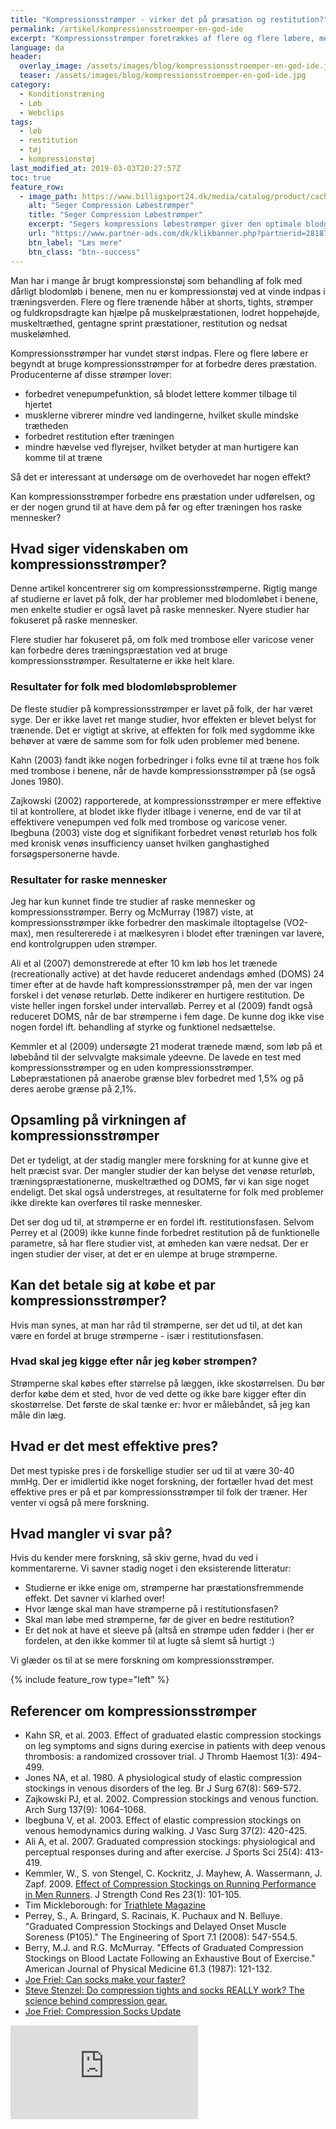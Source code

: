 ```yaml
---
title: "Kompressionsstrømper - virker det på præsation og restitution?"
permalink: /artikel/kompressionsstroemper-en-god-ide
excerpt: "Kompressionsstrømper foretrækkes af flere og flere løbere, men virker kompressionsstrømper på præstationsevnen og restitutionen?"
language: da
header:
  overlay_image: /assets/images/blog/kompressionsstroemper-en-god-ide.jpg
  teaser: /assets/images/blog/kompressionsstroemper-en-god-ide.jpg
category:
  - Konditionstræning
  - Løb
  - Webclips
tags:
  - løb
  - restitution
  - tøj
  - kompressionstøj
last_modified_at: 2019-03-03T20:27:57Z
toc: true
feature_row:
  - image_path: https://www.billigsport24.dk/media/catalog/product/cache/1/image/17f82f742ffe127f42dca9de82fb58b1/6/1/6150_compression_calf_profcare_neoprene_kinesiological_effect_pl.jpg
    alt: "Seger Compression Løbestrømper"
    title: "Seger Compression Løbestrømper"
    excerpt: "Segers kompressions løbestrømper giver den optimale blodgennemstrømning i underbenet, hvilket giver dig mange fordele, når du løber. Til orientering har vi kun set studier på CEPs strømper."
    url: "https://www.partner-ads.com/dk/klikbanner.php?partnerid=28187&bannerid=9397&htmlurl=https://www.billigsport24.dk/seger-compression-lobestromper-2-par-326708"
    btn_label: "Læs mere"
    btn_class: "btn--success"
---
```


Man har i mange år brugt kompressionstøj som behandling af folk med dårligt blodomløb i benene, men nu er kompressionstøj ved at vinde indpas i træningsverden. Flere og flere trænende håber at shorts, tights, strømper og fuldkropsdragte kan hjælpe på muskelpræstationen, lodret hoppehøjde, muskeltræthed, gentagne sprint præstationer, restitution og nedsat muskelømhed.

Kompressionsstrømper har vundet størst indpas. Flere og flere løbere er begyndt at bruge kompressionsstrømper for at forbedre deres præstation. Producenterne af disse strømper lover:

- forbedret venepumpefunktion, så blodet lettere kommer tilbage til hjertet
- musklerne vibrerer mindre ved landingerne, hvilket skulle mindske trætheden
- forbedret restitution efter træningen
- mindre hævelse ved flyrejser, hvilket betyder at man hurtigere kan komme til at træne

Så det er interessant at undersøge om de overhovedet har nogen effekt?

Kan kompressionsstrømper forbedre ens præstation under udførelsen, og er der nogen grund til at have dem på før og efter træningen hos raske mennesker?

## Hvad siger videnskaben om kompressionsstrømper?

Denne artikel koncentrerer sig om kompressionsstrømperne. Rigtig mange af studierne er lavet på folk, der har problemer med blodomløbet i benene, men enkelte studier er også lavet på raske mennesker. Nyere studier har fokuseret på raske mennesker.

Flere studier har fokuseret på, om folk med trombose eller varicose vener kan forbedre deres træningspræstation ved at bruge kompressionsstrømper. Resultaterne er ikke helt klare.

### Resultater for folk med blodomløbsproblemer

De fleste studier på kompressionsstrømper er lavet på folk, der har været syge. Der er ikke lavet ret mange studier, hvor effekten er blevet belyst for trænende. Det er vigtigt at skrive, at effekten for folk med sygdomme ikke behøver at være de samme som for folk uden problemer med benene.

Kahn (2003) fandt ikke nogen forbedringer i folks evne til at træne hos folk med trombose i benene, når de havde kompressionsstrømper på (se også Jones 1980).

Zajkowski (2002) rapporterede, at kompressionsstrømper er mere effektive til at kontrollere, at blodet ikke flyder itlbage i venerne, end de var til at effektivere venepumpen ved folk med trombose og varicose vener. Ibegbuna (2003) viste dog et signifikant forbedret venøst returløb hos folk med kronisk venøs insufficiency uanset hvilken ganghastighed forsøgspersonerne havde.

### Resultater for raske mennesker

Jeg har kun kunnet finde tre studier af raske mennesker og kompressionsstrømper. Berry og McMurray (1987) viste, at kompressionsstrømper ikke forbedrer den maskimale iltoptagelse (VO2-max), men resultererede i at mælkesyren i blodet efter træningen var lavere, end kontrolgruppen uden strømper.

Ali et al (2007) demonstrerede at efter 10 km løb hos let trænede (recreationally active) at det havde reduceret andendags ømhed (DOMS) 24 timer efter at de havde haft kompressionsstrømper på, men der var ingen forskel i det venøse returløb. Dette indikerer en hurtigere restitution. De viste heller ingen forskel under intervalløb. Perrey et al (2009) fandt også reduceret DOMS, når de bar strømperne i fem dage. De kunne dog ikke vise nogen fordel ift. behandling af styrke og funktionel nedsættelse.

Kemmler et al (2009) undersøgte 21 moderat trænede mænd, som løb på et løbebånd til der selvvalgte maksimale ydeevne. De lavede en test med kompressionsstrømper og en uden kompressionsstrømper. Løbepræstationen på anaerobe grænse blev forbedret med 1,5% og på deres aerobe grænse på 2,1%.

## Opsamling på virkningen af kompressionsstrømper

Det er tydeligt, at der stadig mangler mere forskning for at kunne give et helt præcist svar. Der mangler studier der kan belyse det venøse returløb, træningspræstationerne, muskeltræthed og DOMS, før vi kan sige noget endeligt. Det skal også understreges, at resultaterne for folk med problemer ikke direkte kan overføres til raske mennesker.

Det ser dog ud til, at strømperne er en fordel ift. restitutionsfasen. Selvom Perrey et al (2009) ikke kunne finde forbedret restitution på de funktionelle parametre, så har flere studier vist, at ømheden kan være nedsat. Der er ingen studier der viser, at det er en ulempe at bruge strømperne.

## Kan det betale sig at købe et par kompressionsstrømper?

Hvis man synes, at man har råd til strømperne, ser det ud til, at det kan være en fordel at bruge strømperne - især i restitutionsfasen.

### Hvad skal jeg kigge efter når jeg køber strømpen?

Strømperne skal købes efter størrelse på læggen, ikke skostørrelsen. Du bør derfor købe dem et sted, hvor de ved dette og ikke bare kigger efter din skostørrelse. Det første de skal tænke er: hvor er målebåndet, så jeg kan måle din læg.

## Hvad er det mest effektive pres?

Det mest typiske pres i de forskellige studier ser ud til at være 30-40 mmHg. Der er imidlertid ikke noget forskning, der fortæller hvad det mest effektive pres er på et par kompressionsstrømper til folk der træner. Her venter vi også på mere forskning.

## Hvad mangler vi svar på?

Hvis du kender mere forskning, så skiv gerne, hvad du ved i kommentarerne. Vi savner stadig noget i den eksisterende litteratur:

- Studierne er ikke enige om, strømperne har præstationsfremmende effekt. Det savner vi klarhed over!
- Hvor længe skal man have strømperne på i restitutionsfasen?
- Skal man løbe med strømperne, før de giver en bedre restitution?
- Er det nok at have et sleeve på (altså en strømpe uden fødder i (her er fordelen, at den ikke kommer til at lugte så slemt så hurtigt :)

Vi glæder os til at se mere forskning om kompressionsstrømper.

{% include feature_row type="left" %}

## Referencer om kompressionsstrømper

- Kahn SR, et al. 2003. Effect of graduated elastic compression stockings on leg symptoms and signs during exercise in patients with deep venous thrombosis: a randomized crossover trial. J Thromb Haemost 1(3): 494-499.
- Jones NA, et al. 1980. A physiological study of elastic compression stockings in venous disorders of the leg. Br J Surg 67(8): 569-572.
- Zajkowski PJ, et al. 2002. Compression stockings and venous function. Arch Surg 137(9): 1064-1068.
- Ibegbuna V, et al. 2003. Effect of elastic compression stockings on venous hemodynamics during walking. J Vasc Surg 37(2): 420-425.
- Ali A, et al. 2007. Graduated compression stockings: physiological and perceptual responses during and after exercise. J Sports Sci 25(4): 413-419.
- Kemmler, W., S. von Stengel, C. Kockritz, J. Mayhew, A. Wassermann, J. Zapf. 2009. [Effect of Compression Stockings on Running Performance in Men Runners](http://www.ncbi.nlm.nih.gov/pubmed/19057400). J Strength Cond Res 23(1): 101-105.
- Tim Mickleborough: for [Triathlete Magazine](http://triathlon.competitor.com/)
- Perrey, S., A. Bringard, S. Racinais, K. Puchaux and N. Belluye. "Graduated Compression Stockings and Delayed Onset Muscle Soreness (P105)." The Engineering of Sport 7.1 (2008): 547-554.5.
- Berry, M.J. and R.G. McMurray. "Effects of Graduated Compression Stockings on Blood Lactate Following an Exhaustive Bout of Exercise." American Journal of Physical Medicine 61.3 (1987): 121-132.
- [Joe Friel: Can socks make your faster?](http://www2.trainingbible.com/joesblog/2007/10/can-your-socks-make-you-faster.html)
- [Steve Stenzel: Do compression tights and socks REALLY work? The science behind compression gear.](http://www.examiner.com/x-31540-St-Paul-Triathlon-Examiner~y2010m3d17-Do-compression-tights-and-socks-REALLY-work--The-science-behind-compression-gear)
- [Joe Friel: Compression Socks Update](http://www.trainingbible.com/joesblog/2009/03/compression-socks-update.html)

[![](https://www.partner-ads.com/dk/visbanner.php?partnerid=28187&bannerid=55589)](https://www.partner-ads.com/dk/klikbanner.php?partnerid=28187&bannerid=55589)
